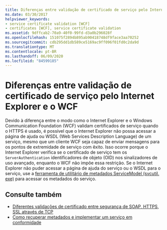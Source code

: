 ```yaml
---
title: Diferenças entre validação de certificado de serviço pelo Internet Explorer e o WCF
ms.date: 03/30/2017
helpviewer_keywords:
- service certificate validation [WCF]
- certificates [WCF], service certificate validation
ms.assetid: 9dffcab2-70a9-40f0-99fd-d3a0b296028f
ms.openlocfilehash: 151075f2894b895ab90418748df9face3aa70252
ms.sourcegitcommit: cdb295dd1db589ce5169ac9ff096f01fd0c2da9d
ms.translationtype: MT
ms.contentlocale: pt-BR
ms.lasthandoff: 06/09/2020
ms.locfileid: "84599185"
---
```

# <a name="differences-between-service-certificate-validation-done-by-internet-explorer-and-wcf"></a>Diferenças entre validação de certificado de serviço pelo Internet Explorer e o WCF
Devido à diferença entre o modo como o Internet Explorer e o Windows Communication Foundation (WCF) validam certificados de serviço quando o HTTPS é usado, é possível que o Internet Explorer não possa acessar a página de ajuda ou WSDL (Web Services Description Language) de um serviço, mesmo que um cliente WCF seja capaz de enviar mensagens para os pontos de extremidade de serviço com êxito. Isso ocorre porque o Internet Explorer verifica se o certificado de serviço tem os `ServerAuthentication` identificadores de objeto (OID) nos sinalizadores de uso avançado, enquanto o WCF não impõe essa restrição. Se o Internet Explorer não puder acessar a página de ajuda do serviço ou o WSDL para o serviço, use a [ferramenta de utilitário de metadados ServiceModel (svcutil. exe)](../servicemodel-metadata-utility-tool-svcutil-exe.md) para acessar os metadados do serviço.  
  
## <a name="see-also"></a>Consulte também

- [Diferentes validações de certificado entre segurança de SOAP, HTTPS, SSL através de TCP](cert-val-diff-https-ssl-over-tcp-and-soap.md)
- [Como recuperar metadados e implementar um serviço em conformidade](how-to-retrieve-metadata-and-implement-a-compliant-service.md)
